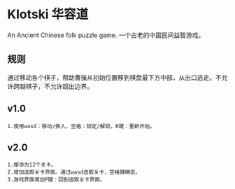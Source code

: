 # Klotski 华容道
An Ancient Chinese folk puzzle game.
一个古老的中国民间益智游戏。
## 规则
通过移动各个棋子，帮助曹操从初始位置移到棋盘最下方中部，从出口逃走。不允许跨越棋子，不允许超出边界。
## v1.0
```
1.使用wasd：移动/换人，空格：锁定/解锁，R键：重新开始。
```
## v2.0
```
1.增添为12个关卡。
2.增加选取关卡界面。通过wasd选取关卡，空格键确定。
3.游戏界面填加P键：回到选取关卡界面。
```

